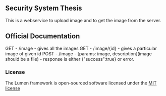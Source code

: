 ## Security System Thesis

This is a webservice to upload image and to get the image from the server.

## Official Documentation

GET - /image - gives all the images
GET - /image/{id} - gives a particular image of given id
POST - /image - [params: image, description](image should be a file) - response is either {"success":true} or error.


### License

The Lumen framework is open-sourced software licensed under the [MIT license](http://opensource.org/licenses/MIT)
